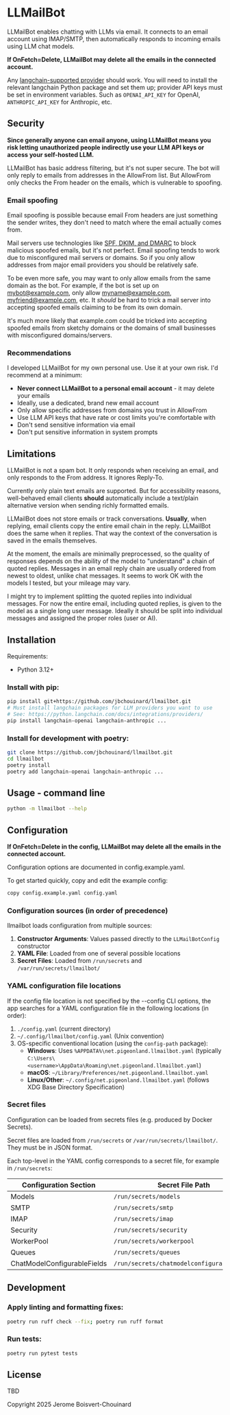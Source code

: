 # LLMailBot

LLMailBot enables chatting with LLMs via email. It connects to an email account
using IMAP/SMTP, then automatically responds to incoming emails using LLM chat models.

**If OnFetch=Delete, LLMailBot may delete all the emails in the connected account.**

Any [langchain-supported provider](https://python.langchain.com/docs/integrations/providers/)
should work. You will need to install the relevant langchain Python package and
set them up; provider API keys must be set in environment variables.
Such as `OPENAI_API_KEY` for OpenAI, `ANTHROPIC_API_KEY` for Anthropic, etc.

## Security

**Since generally anyone can email anyone, using LLMailBot means you risk letting**
**unauthorized people indirectly use your LLM API keys or access your self-hosted LLM.**

LLMailBot has basic address filtering, but it's not super secure.
The bot will only reply to emails from addresses in the AllowFrom list.
But AllowFrom only checks the From header on the emails, which is vulnerable to spoofing.

### Email spoofing

Email spoofing is possible because email From headers are just something the sender
writes, they don't need to match where the email actually comes from.

Mail servers use technologies like [SPF, DKIM, and DMARC](https://www.fastmail.com/blog/spf-dkim-dmarc/)
to block malicious spoofed emails, but it's not perfect.
Email spoofing tends to work due to misconfigured mail servers or domains.
So if you only allow addresses from major email providers you should be relatively safe.

To be even more safe, you may want to only allow emails from the same domain as the bot.
For example, if the bot is set up on mybot@example.com, only allow myname@example.com,
myfriend@example.com, etc. It *should* be hard to trick a mail server
into accepting spoofed emails claiming to be from its own domain.

It's much more likely that example.com could be tricked into accepting spoofed emails
from sketchy domains or the domains of small businesses with misconfigured domains/servers.

### Recommendations

I developed LLMailBot for my own personal use. Use it at your own risk. I'd recommend at a minimum:
- **Never connect LLMailBot to a personal email account** - it may delete your emails
- Ideally, use a dedicated, brand new email account
- Only allow specific addresses from domains you trust in AllowFrom
- Use LLM API keys that have rate or cost limits you're comfortable with
- Don't send sensitive information via email
- Don't put sensitive information in system prompts

## Limitations

LLMailBot is not a spam bot. It only responds when receiving an email, and
only responds to the From address. It ignores Reply-To.

Currently only plain text emails are supported. But for accessibility reasons,
well-behaved email clients **should** automatically include a text/plain alternative
version when sending richly formatted emails.

LLMailBot does not store emails or track conversations.
**Usually**, when replying, email clients copy the entire email chain in
the reply. LLMailBot does the same when it replies.
That way the context of the conversation is saved in the emails themselves.

At the moment, the emails are minimally preprocessed, so the quality of responses
depends on the ability of the model to "understand" a chain of quoted replies.
Messages in an email reply chain are usually ordered from newest to oldest, unlike chat messages.
It seems to work OK with the models I tested, but your mileage may vary.

I might try to implement splitting the quoted replies into individual
messages. For now the entire email, including quoted replies, is given to the model
as a single long user message. Ideally it should be split into individual messages
and assigned the proper roles (user or AI).

## Installation

Requirements:
- Python 3.12+

### Install with pip:

```bash
pip install git+https://github.com/jbchouinard/llmailbot.git
# Must install langchain packages for LLM providers you want to use
# See: https://python.langchain.com/docs/integrations/providers/
pip install langchain-openai langchain-anthropic ...
```

### Install for development with poetry:

```bash
git clone https://github.com/jbchouinard/llmailbot.git
cd llmailbot
poetry install
poetry add langchain-openai langchain-anthropic ...
```

## Usage - command line
```bash
python -m llmailbot --help
```

## Configuration

**If OnFetch=Delete in the config, LLMailBot may delete all the emails in the connected account.**

Configuration options are documented in config.example.yaml.

To get started quickly, copy and edit the example config:

```bash
copy config.example.yaml config.yaml
```

### Configuration sources (in order of precedence)

llmailbot loads configuration from multiple sources:

1. **Constructor Arguments**: Values passed directly to the `LLMailBotConfig` constructor
2. **YAML File**: Loaded from one of several possible locations
3. **Secret Files**: Loaded from `/run/secrets` and `/var/run/secrets/llmailbot/`

### YAML configuration file locations

If the config file location is not specified by the --config CLI options,
the app searches for a YAML configuration file in the following locations (in order):

1. `./config.yaml` (current directory)
2. `~/.config/llmailbot/config.yaml` (Unix convention)
3. OS-specific conventional location (using the `config-path` package):
   - **Windows**: Uses `%APPDATA%\net.pigeonland.llmailbot.yaml` (typically `C:\Users\<username>\AppData\Roaming\net.pigeonland.llmailbot.yaml`)
   - **macOS**: `~/Library/Preferences/net.pigeonland.llmailbot.yaml`
   - **Linux/Other**: `~/.config/net.pigeonland.llmailbot.yaml` (follows XDG Base Directory Specification)

### Secret files

Configuration can be loaded from secrets files (e.g. produced by Docker Secrets).

Secret files are loaded from `/run/secrets` or `/var/run/secrets/llmailbot/`. They must be in JSON format.

Each top-level in the YAML config corresponds to a secret file, for example in `/run/secrets`:

| Configuration Section       | Secret File Path                           |
|-----------------------------|--------------------------------------------|
| Models                      | `/run/secrets/models`                      |
| SMTP                        | `/run/secrets/smtp`                        |
| IMAP                        | `/run/secrets/imap`                        |
| Security                    | `/run/secrets/security`                    |
| WorkerPool                  | `/run/secrets/workerpool`                  |
| Queues                      | `/run/secrets/queues`                      |
| ChatModelConfigurableFields | `/run/secrets/chatmodelconfigurablefields` |


## Development

### Apply linting and formatting fixes:

```bash
poetry run ruff check --fix; poetry run ruff format
```

### Run tests:

```bash
poetry run pytest tests
```

## License

TBD

Copyright 2025 Jerome Boisvert-Chouinard
